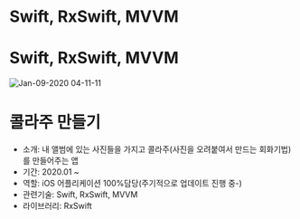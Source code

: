 # Swift, RxSwift, MVVM
# Swift, RxSwift, MVVM



![Jan-09-2020 04-11-11](https://user-images.githubusercontent.com/34432988/72008154-8cfb8b00-3296-11ea-9557-ff9cae69bfd0.gif)

# 콜라주 만들기 
- 소개: 내 앨범에 있는 사진들을 가지고 콜라주(사진을 오려붙여서 만드는 회화기법)를 만들어주는 앱
- 기간: 2020.01 ~
- 역할: iOS 어플리케이션 100%담당(주기적으로 업데이트 진행 중-)
- 관련기술: Swift, RxSwift, MVVM
- 라이브러리: RxSwift
